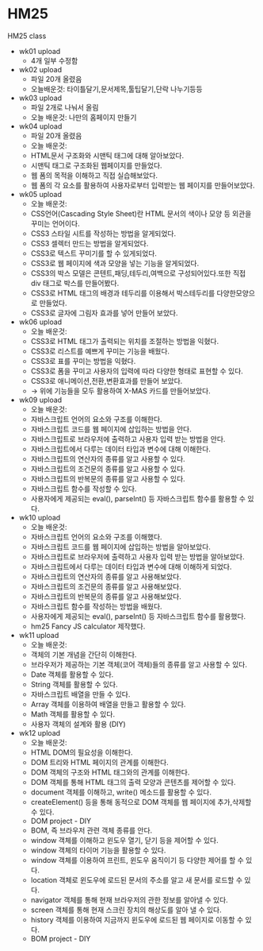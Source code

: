 # HM25
HM25 class

* wk01 upload
  * 4개 일부 수정함
* wk02 upload
  * 파일 20개 올렸음
  * 오늘배운것: 타이틀달기,문서제목,툴팁달기,단락 나누기등등
* wk03 upload
  * 파일 2개로 나눠서 올림
  * 오늘 배운것: 나만의 홈페이지 만들기
* wk04 upload
  * 파일 20개 올렸음
  * 오늘 배운것:
   * HTML문서 구조화와 시맨틱 태그에 대해 알아보았다.
   * 시맨틱 태그로 구조화된 웹페이지를 만들었다.
   * 웹 폼의 목적을 이해하고 직접 실습해보았다.
   * 웹 폼의 각 요소를 활용하여 사용자로부터 입력받는 웹 페이지를 만들어보았다.
* wk05 upload
  * 오늘 배운것:
   * CSS언어(Cascading Style Sheet)란 HTML 문서의 색이나 모양 등 외관을 꾸미는 언어이다.
   * CSS3 스타일 시트를 작성하는 방법을 알게되었다.
   * CSS3 셀렉터 만드는 방법을 알게되었다.
   * CSS3로 텍스트 꾸미기를 할 수 있게되었다.
   * CSS3로 웹 페이지에 색과 모양을 넣는 기능을 알게되었다.
   * CSS3의 박스 모델은 콘텐트,패딩,테두리,여백으로 구성되어있다.또한 직접 div 태그로 박스를 만들어봤다.
   * CSS3로 HTML 태그의 배경과 테두리를 이용해서 박스테두리를 다양한모양으로 만들었다.
   * CSS3로 글자에 그림자 효과를 넣어 만들어 보았다.
* wk06 upload
  * 오늘 배운것:
   * CSS3로 HTML 태그가 출력되는 위치를 조절하는 방법을 익혔다.
   * CSS3로 리스트를 예쁘게 꾸미는 기능을 배웠다.
   * CSS3로 표를 꾸미는 방법을 익혔다.
   * CSS3로 폼을 꾸미고 사용자의 입력에 따라 다양한 형태로 표현할 수 있다.
   * CSS3로 애니메이션,전환,변환효과를 만들어 보았다.
   * → 위에 기능들을 모두 활용하여 X-MAS 카드를 만들어보았다.
* wk09 upload
  * 오늘 배운것:
   * 자바스크립트 언어의 요소와 구조를 이해한다.
   * 자바스크립트 코드를 웹 페이지에 삽입하는 방법을 안다.
   * 자바스크립트로 브라우저에 출력하고 사용자 입력 받는 방법을 안다.
   * 자바스크립트에서 다루는 데이터 타입과 변수에 대해 이해한다.
   * 자바스크립트의 연산자의 종류를 알고 사용할 수 있다.
   * 자바스크립트의 조건문의 종류를 알고 사용할 수 있다.
   * 자바스크립트의 반복문의 종류를 알고 사용할 수 있다.
   * 자바스크립트 함수를 작성할 수 있다.
   * 사용자에게 제공되는 eval(), parseInt() 등 자바스크립트 함수를 활용할 수 있다.
* wk10 upload
  * 오늘 배운것:
   * 자바스크립트 언어의 요소와 구조를 이해했다.
   * 자바스크립트 코드를 웹 페이지에 삽입하는 방법을 알아보았다.
   * 자바스크립트로 브라우저에 출력하고 사용자 입력 받는 방법을 알아보았다.
   * 자바스크립트에서 다루는 데이터 타입과 변수에 대해 이해하게 되었다.
   * 자바스크립트의 연산자의 종류를 알고 사용해보았다.
   * 자바스크립트의 조건문의 종류를 알고 사용해보았다.
   * 자바스크립트의 반복문의 종류를 알고 사용해보았다.
   * 자바스크립트 함수를 작성하는 방법을 배웠다.
   * 사용자에게 제공되는 eval(), parseInt() 등 자바스크립트 함수를 활용했다.
   * hm25 Fancy JS calculator 제작했다.
* wk11 upload
  * 오늘 배운것:
   * 객체의 기본 개념을 간단히 이해한다.
   * 브라우저가 제공하는 기본 객체(코어 객체)들의 종류를 알고 사용할 수 있다.
   * Date 객체를 활용할 수 있다.
   * String 객체를 활용할 수 있다.
   * 자바스크립트 배열을 만들 수 있다.
   * Array 객체를 이용하여 배열을 만들고 활용할 수 있다.
   * Math 객체를 활용할 수 있다.
   * 사용자 객체의 설계와 활용 (DIY)
* wk12 upload
  * 오늘 배운것:
   * HTML DOM의 필요성을 이해한다.
   * DOM 트리와 HTML 페이지의 관계를 이해한다.
   * DOM 객체의 구조와 HTML 태그와의 관계를 이해한다.
   * DOM 객체를 통해 HTML 태그의 출력 모양과 콘텐츠를 제어할 수 있다.
   * document 객체를 이해하고, write() 메소드를 활용할 수 있다.
   * createElement() 등을 통해 동적으로 DOM 객체를 웹 페이지에 추가,삭제할수 있다.
   * DOM project - DIY
   * BOM, 즉 브라우저 관련 객체 종류를 안다.
   * window 객체를 이해하고 윈도우 열기, 닫기 등을 제어할 수 있다.
   * window 객체의 타이머 기능을 활용할 수 있다.
   * window 객체를 이용하여 프린트, 윈도우 움직이기 등 다양한 제어를 할 수 있다.
   * location 객체로 윈도우에 로드된 문서의 주소를 알고 새 문서를 로드할 수 있다.
   * navigator 객체를 통해 현재 브라우저의 관한 정보를 알아낼 수 있다.
   * screen 객체를 통해 현재 스크린 장치의 해상도를 알아 낼 수 있다.
   * history 객체를 이용하여 지금까지 윈도우에 로드된 웹 페이지로 이동할 수 있다.
   * BOM project - DIY
